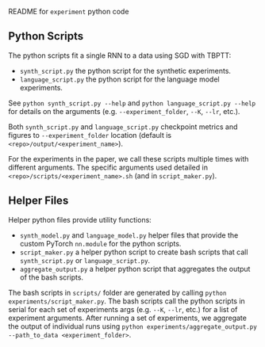 README for `experiment` python code

## Python Scripts
The python scripts fit a single RNN to a data using SGD with TBPTT:
* `synth_script.py` the python script for the synthetic experiments.
* `language_script.py` the python script for the language model experiments.

See `python synth_script.py --help` and `python language_script.py --help` for details on the arguments (e.g. `--experiment_folder`, `--K`, `--lr`, etc.).

Both `synth_script.py` and `language_script.py` checkpoint metrics and figures to `--experiment_folder` location (default is `<repo>/output/<experiment_name>`).

For the experiments in the paper, we call these scripts multiple times with different arguments.
The specific arguments used detailed in `<repo>/scripts/<experiment_name>.sh` (and in `script_maker.py`).

## Helper Files
Helper python files provide utility functions:
* `synth_model.py` and `language_model.py` helper files that provide the custom PyTorch `nn.module` for the python scripts.
* `script_maker.py` a helper python script to create bash scripts that call `synth_script.py` or `language_script.py`.
* `aggregate_output.py` a helper python script that aggregates the output of the bash scripts.

The bash scripts in `scripts/` folder are generated by calling `python experiments/script_maker.py`.
The bash scripts call the python scripts in serial for each set of experiments args (e.g. `--K`, `--lr`, etc.) for a list of experiment arguments.
After running a set of experiments, we aggregate the output of individual runs using `python experiments/aggregate_output.py --path_to_data <experiment_folder>`.

